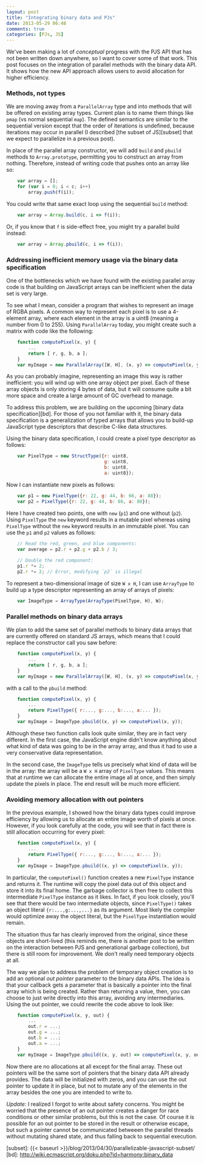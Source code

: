 ```yaml
---
layout: post
title: "Integrating binary data and PJs"
date: 2013-05-29 06:48
comments: true
categories: [PJs, JS]
---
```


We've been making a lot of *conceptual* progress with the PJS API that
has not been written down anywhere, so I want to cover some of that
work. This post focuses on the integration of parallel methods with
the binary data API. It shows how the new API approach allows users to
avoid allocation for higher efficiency.

<!-- more -->

### Methods, not types

We are moving away from a `ParallelArray` type and into methods that
will be offered on existing array types. Current plan is to name them
things like `pmap` (vs normal sequential `map`). The defined semantics
are similar to the sequential version except that the order of
iterations is undefined, because iterations may occur in parallel (I
described [the subset of JS][subset] that we expect to parallelize in
a previous post).

In place of the parallel array constructor, we will add `build` and
`pbuild` methods to `Array.prototype`, permitting you to construct
an array from nothing. Therefore, instead of writing code that pushes
onto an array like so:

```js
    var array = [];
    for (var i = 0; i < c; i++)
        array.push(f(i));
```        
        
You could write that same exact loop using the sequential `build`
method:

```js
    var array = Array.build(c, i => f(i));
```

Or, if you know that `f` is side-effect free, you might try a parallel
build instead:

```js
    var array = Array.pbuild(c, i => f(i));
```

### Addressing inefficient memory usage via the binary data specification

One of the bottlenecks which we have found with the existing parallel
array code is that building on JavaScript arrays can be inefficient
when the data set is very large.

To see what I mean, consider a program that wishes to represent an
image of RGBA pixels. A common way to represent each pixel is to use a
4-element array, where each element in the array is a uint8 (meaning a
number from 0 to 255). Using `ParallelArray` today, you might create
such a matrix with code like the following:

```js
    function computePixel(x, y) {
        ...
        return [ r, g, b, a ];
    }
    var myImage = new ParallelArray([W, H], (x, y) => computePixel(x, y));
```

As you can probably imagine, representing an image this way is rather
inefficient: you will wind up with one array object per pixel. Each of
these array objects is only storing 4 bytes of data, but it will
consume quite a bit more space and create a large amount of GC
overhead to manage.

To address this problem, we are building on the upcoming
[binary data specification][bd]. For those of you not familiar with
it, the binary data specification is a generalization of typed arrays
that allows you to build-up JavaScript type descriptors that describe
C-like data structures.

Using the binary data specification, I could create a pixel type descriptor
as follows:

```js
    var PixelType = new StructType({r: uint8,
                                    g: uint8,
                                    b: uint8,
                                    a: uint8});
```

Now I can instantiate new pixels as follows:

```js
    var p1 = new PixelType({r: 22, g: 44, b: 66, a: 88});
    var p2 = PixelType({r: 22, g: 44, b: 66, a: 88});
```

Here I have created two points, one with `new` (`p1`) and one without
(`p2`).  Using `PixelType` the `new` keyword results in a mutable
pixel whereas using `PixelType` without the `new` keyword results in
an immutable pixel. You can use the `p1` and `p2` values as follows:

```js
    // Read the red, green, and blue components:
    var average = p2.r + p2.g + p2.b / 3;
    
    // Double the red component:
    p1.r *= 2;
    p2.r *= 2; // Error, modifying `p2` is illegal
```

To represent a two-dimensional image of size `W x H`, I can use
`ArrayType` to build up a type descriptor representing an array of
arrays of pixels:

```js
    var ImageType = ArrayType(ArrayType(PixelType, H), W);
```

### Parallel methods on binary data arrays

We plan to add the same set of parallel methods to binary data arrays
that are currently offered on standard JS arrays, which means
that I could replace the constructor call you saw before:

```js
    function computePixel(x, y) {
        ...
        return [ r, g, b, a ];
    }
    var myImage = new ParallelArray([W, H], (x, y) => computePixel(x, y));
```
    
with a call to the `pbuild` method:

```js
    function computePixel(x, y) {
        ...
        return PixelType({ r:..., g:..., b:..., a:... });
    }
    var myImage = ImageType.pbuild((x, y) => computePixel(x, y));
```

Although these two function calls look quite similar, they are in fact
very different. In the first case, the JavaScript engine didn't know
anything about what kind of data was going to be in the array array,
and thus it had to use a very conservative data representation.

In the second case, the `ImageType` tells us precisely what kind of
data will be in the array: the array will be a `W x H` array of
`PixelType` values. This means that at runtime we can allocate the
entire image all at once, and then simply update the pixels in place.
The end result will be much more efficient.

### Avoiding memory allocation with out pointers

In the previous example, I showed how the binary data types could
improve efficiency by allowing us to allocate an entire image worth of
pixels at once. However, if you look carefully at the code, you will
see that in fact there is still allocation occurring for every pixel:

```js
    function computePixel(x, y) {
        ...
        return PixelType({ r:..., g:..., b:..., a:... });
    }
    var myImage = ImageType.pbuild((x, y) => computePixel(x, y));
```

In particular, the `computePixel()` function creates a new `PixelType`
instance and returns it. The runtime will copy the pixel data out of
this object and store it into its final home. The garbage collector is
then free to collect this intermediate `PixelType` instance as it
likes. In fact, if you look closely, you'll see that there would be
two intermediate objects, since `PixelType()` takes an object literal
`{r:...,g:...,...}` as its argument. Most likely the compiler would
optimize away the object literal, but the `PixelType` instantiation
would remain.

The situation thus far has clearly improved from the original, since
these objects are short-lived (this reminds me, there is another post
to be written on the interaction between PJS and generational garbage
collection), but there is still room for improvement. We don't really
need temporary objects at all.

The way we plan to address the problem of temporary object creation is
to add an optional *out pointer* parameter to the binary data APIs.
The idea is that your callback gets a parameter that is basically a
pointer into the final array which is being created. Rather than
returning a value, then, you can choose to just write directly into
this array, avoiding any intermediaries. Using the out pointer,
we could rewrite the code above to look like:

```js
    function computePixel(x, y, out) {
        ...
        out.r = ...;
        out.g = ...;
        out.b = ...;
        out.a = ...;
    }
    var myImage = ImageType.pbuild((x, y, out) => computePixel(x, y, out));
```

Now there are no allocations at all except for the final array. These
out pointers will be the same sort of pointers that the binary data
API already provides. The data will be initialized with zeros, and you
can use the out pointer to update it in place, but not to mutate any
of the elements in the array besides the one you are intended to write
to.

*Update:* I realized I forgot to write about safety concerns. You
might be worried that the presence of an out pointer creates a danger
for race conditions or other similar problems, but this is not the
case. Of course it is possible for an out pointer to be stored in the
result or otherwise escape, but such a pointer cannot be communicated
betweeen the parallel threads without mutating shared state, and thus
falling back to sequential execution.

[subset]: {{< baseurl >}}/blog/2013/04/30/parallelizable-javascript-subset/
[bd]: http://wiki.ecmascript.org/doku.php?id=harmony:binary_data
